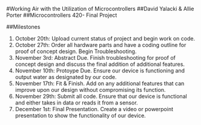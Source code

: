 #Working Air with the Utilization of Microcontrollers
##David Yalacki & Allie Porter
##Microcontrollers 420- Final Project

##Milestones

1. October 20th: Upload current status of project and begin work on code.
2. October 27th: Order all hardware parts and have a coding outline for proof of concept design. Begin Troubleshooting.
3. November 3rd: Abstract Due. Finish troubleshooting for proof of concept design and discuss the final addition of additional features.
4. November 10th: Protoype Due. Ensure our device is functioning and output water as designated by our code.
5. November 17th: Fit & Finish. Add on any additional features that can improve upon our design without compromising its function.
6. November 29th: Submit all code. Ensure that our device is functional and either takes in data or reads it from a sensor.
7. December 1st: Final Presentation. Create a video or powerpoint presentation to show the functionality of our device.
